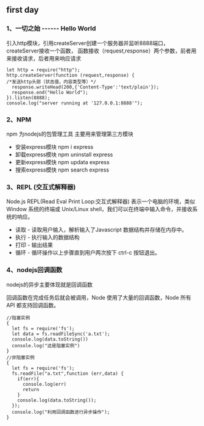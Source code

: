 ## first day
### 1、一切之始 ------ Hello World
引入http模块，引用createServer创建一个服务器并监听8888端口，createServer接收一个函数，
函数接收（request,response）两个参数，前者用来接收请求，后者用来响应请求
```
let http = require("http");
http.createServer(function (request,response) {
/*发送http头部（状态值，内容类型等）*/
  response.writeHead(200,{'Content-Type':'text/plain'});
  response.end("Hello World");
}).listen(8888);
console.log("server running at '127.0.0.1:8888'");
```
### 2、NPM
npm 为nodejs的包管理工具  主要用来管理第三方模块
+ 安装express模块 npm i express  
+ 卸载express模块 npm uninstall express
+ 更新express模快 npm updata express
+ 搜索express模快 npm search express

### 3、REPL (交互式解释器)
Node.js REPL(Read Eval Print Loop:交互式解释器) 表示一个电脑的环境，类似 Window 系统的终端或 Unix/Linux shell，我们可以在终端中输入命令，并接收系统的响应。

+ 读取 - 读取用户输入，解析输入了Javascript 数据结构并存储在内存中。 
+ 执行 - 执行输入的数据结构 
+ 打印 - 输出结果 
+ 循环 - 循环操作以上步骤直到用户两次按下 ctrl-c 按钮退出。 

### 4、nodejs回调函数
nodejs的异步主要体现就是回调函数

回调函数在完成任务后就会被调用，Node 使用了大量的回调函数，Node 所有 API 都支持回调函数。
```$xslt
//阻塞实例
{
  let fs = require('fs');
  let data = fs.readFileSync('a.txt');
  console.log(data.toString())
  console.log("这是阻塞实例")
}
//非阻塞实例
{
  let fs = require('fs');
  fs.readFile("a.txt",function (err,data) {
    if(err){
      console.log(err)
      return
    }
    console.log(data.toString());
  });
  console.log("利用回调函数进行异步操作");
}
```
